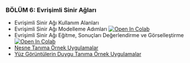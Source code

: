 ### BÖLÜM 6: Evrişimli Sinir Ağları 


- Evrişimli Sinir Ağı Kullanım Alanları
- Evrişimli Sinir Ağı Modelleme Adımları [![Open In Colab](https://colab.research.google.com/assets/colab-badge.svg)](https://colab.research.google.com/github/ayyucekizrak/Keras_ile_Derin_Ogrenmeye_Giris/blob/master/Bölüm6/RakamTanima_CNN.ipynb)
- Evrişimli Sinir Ağı Eğitme, Sonuçları Değerlendirme ve Görselleştirme [![Open In Colab](https://colab.research.google.com/assets/colab-badge.svg)](https://colab.research.google.com/github/ayyucekizrak/Keras_ile_Derin_Ogrenmeye_Giris/blob/master/Bölüm6/Fashion_MNIST.ipynb)
- [Nesne Tanıma Örnek Uygulamalar](https://github.com/ayyucekizrak/Keras_ile_Derin_Ogrenmeye_Giris/tree/master/B%C3%B6l%C3%BCm6/NesneTanima)
- [Yüz Görüntülerin Duygu Tanıma Örnek Uygulamalar](https://github.com/ayyucekizrak/Keras_ile_Derin_Ogrenmeye_Giris/tree/master/B%C3%B6l%C3%BCm6/Duygu_Tanima)
